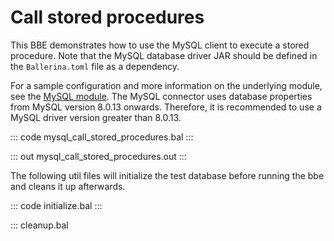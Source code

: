 # Call stored procedures

This BBE demonstrates how to use the MySQL client to execute a stored
procedure. Note that the MySQL database driver JAR should be defined in
the `Ballerina.toml` file as a dependency.

For a sample configuration and more information on the underlying module, see the [MySQL module](https://docs.central.ballerina.io/ballerinax/mysql/latest/).
The MySQL connector uses database properties from MySQL version 8.0.13 onwards. Therefore, it is
recommended to use a MySQL driver version greater than 8.0.13.

::: code mysql_call_stored_procedures.bal :::

::: out mysql_call_stored_procedures.out :::

The following util files will initialize the test database before running the bbe and cleans it up afterwards.

::: code initialize.bal :::

::: cleanup.bal
